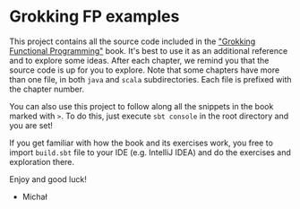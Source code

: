 # Grokking FP examples

This project contains all the source code included in the ["Grokking Functional Programming"](https://michalplachta.com/book) book. It's best to use it as an additional reference and to explore some ideas. After each chapter, we remind you that the source code is up for you to explore. Note that some chapters have more than one file, in both `java` and `scala` subdirectories. Each file is prefixed with the chapter number.

You can also use this project to follow along all the snippets in the book marked with `>`. To do this, just execute `sbt console` in the root directory and you are set! 

If you get familiar with how the book and its exercises work, you free to import `build.sbt` file to your IDE (e.g. IntelliJ IDEA) and do the exercises and exploration there.

Enjoy and good luck!

- Michał
